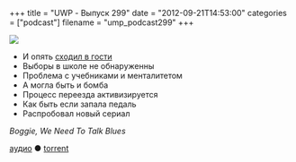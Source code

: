 +++
title = "UWP - Выпуск 299"
date = "2012-09-21T14:53:00"
categories = ["podcast"]
filename = "ump_podcast299"
+++

![](https://podcast.umputun.com/images/uwp/uwp299.jpg)

- И опять [сходил в гости](http://www.appleinsider.ru/ipodcast/78-ezhenedelnyj-podkast-appleinsider-ru-s-umputun.html)
- Выборы в школе не обнаруженны
- Проблема с учебниками и менталитетом
- А могла быть и бомба
- Процесс переезда активизируется
- Как быть если запала педаль
- Распробовал новый сериал

_Boggie, We Need To Talk Blues_

[аудио](https://podcast.umputun.com/media/ump_podcast299.mp3) ● [torrent](http://archive.rucast.net/uwp/media/ump_podcast299.mp3.torrent)

<audio src="https://podcast.umputun.com/media/ump_podcast299.mp3" preload="none"></audio>